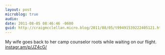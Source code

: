 ```yaml
---
layout: post
microblog: true
audio: 
date: 2011-08-05 08:46:46 -0600
guid: http://craigmcclellan.micro.blog/2011/08/05/t99491539222405121.html
---
```

My wife goes back to her camp counselor roots while waiting on our flight.  [instagr.am/p/JZ4cG/](http://instagr.am/p/JZ4cG/)
